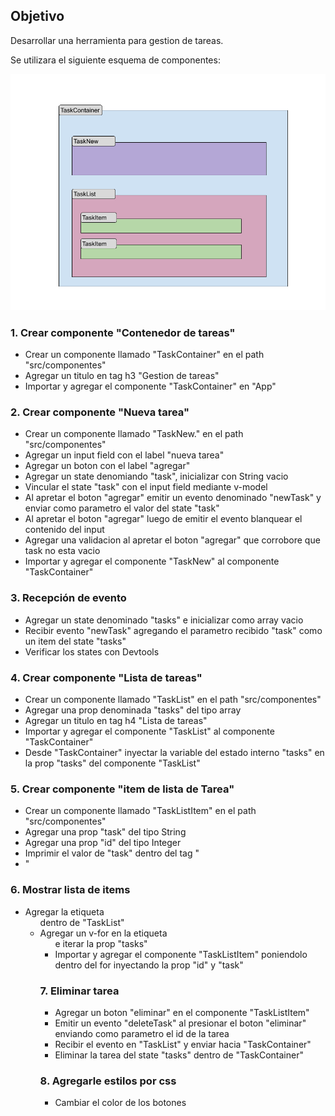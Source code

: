 ## Objetivo

Desarrollar una herramienta para gestion de tareas.

Se utilizara el siguiente esquema de componentes:

![Texto alternativo](EsquemaDeComponentes.png "Título alternativo")


### 1. Crear componente "Contenedor de tareas"

- Crear un componente llamado "TaskContainer" en el path "src/componentes"
- Agregar un titulo en tag h3 "Gestion de tareas"
- Importar y agregar el componente "TaskContainer" en "App"

### 2. Crear componente "Nueva tarea"

- Crear un componente llamado "TaskNew." en el path "src/componentes"
- Agregar un input field con el label "nueva tarea"
- Agregar un boton con el label "agregar"
- Agregar un state denomiando "task", inicializar con String vacio
- Vincular el state "task" con el input field mediante v-model
- Al apretar el boton "agregar" emitir un evento denominado "newTask" y enviar como parametro el valor del state "task"
- Al apretar el boton "agregar" luego de emitir el evento blanquear el contenido del input
- Agregar una validacion al apretar el boton "agregar" que corrobore que task no esta vacio
- Importar y agregar el componente "TaskNew" al componente "TaskContainer"

### 3. Recepción de evento
- Agregar un state denominado "tasks" e inicializar como array vacio
- Recibir evento "newTask" agregando el parametro recibido "task" como un item del state "tasks"
- Verificar los states con  Devtools

### 4. Crear componente "Lista de tareas"

- Crear un componente llamado "TaskList" en el path "src/componentes"
- Agregar una prop denominada "tasks" del tipo array
- Agregar un titulo en tag h4 "Lista de tareas"
- Importar y agregar el componente "TaskList" al componente "TaskContainer"
- Desde "TaskContainer" inyectar la variable del estado interno "tasks" en la prop "tasks" del componente "TaskList"

### 5. Crear componente "item de lista de Tarea"

- Crear un componente llamado "TaskListItem" en el path "src/componentes"
- Agregar una prop "task" del tipo String
- Agregar una prop "id" del tipo Integer
- Imprimir el valor de "task" dentro del tag "<li>"

### 6. Mostrar lista de items 
- Agregar la etiqueta <ul> dentro de "TaskList"
- Agregar un v-for en la etiqueta <ul> e iterar la prop "tasks"
- Importar y agregar el componente "TaskListItem" poniendolo dentro del for inyectando la prop "id" y "task"


### 7. Eliminar tarea
- Agregar un boton "eliminar" en el componente "TaskListItem"
- Emitir un evento "deleteTask" al presionar el boton "eliminar" enviando como parametro el id de la tarea 
- Recibir el evento en "TaskList" y enviar hacia "TaskContainer"
- Eliminar la tarea del state "tasks" dentro de "TaskContainer"

### 8. Agregarle estilos por css

- Cambiar el color de los botones